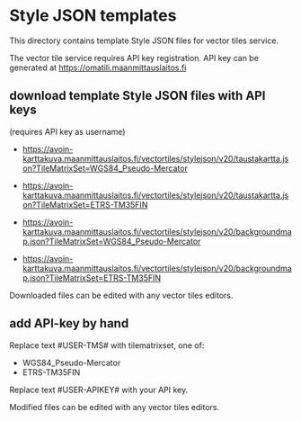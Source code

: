 
# Style JSON templates

This directory contains template Style JSON files for vector tiles service.

The vector tile service requires API key registration.
API key can be generated at <https://omatili.maanmittauslaitos.fi>

## download template Style JSON files with API keys

(requires API key as username)

- <https://avoin-karttakuva.maanmittauslaitos.fi/vectortiles/stylejson/v20/taustakartta.json?TileMatrixSet=WGS84_Pseudo-Mercator>
- <https://avoin-karttakuva.maanmittauslaitos.fi/vectortiles/stylejson/v20/taustakartta.json?TileMatrixSet=ETRS-TM35FIN>

- <https://avoin-karttakuva.maanmittauslaitos.fi/vectortiles/stylejson/v20/backgroundmap.json?TileMatrixSet=WGS84_Pseudo-Mercator>
- <https://avoin-karttakuva.maanmittauslaitos.fi/vectortiles/stylejson/v20/backgroundmap.json?TileMatrixSet=ETRS-TM35FIN>

Downloaded files can be edited with any vector tiles editors.

## add API-key by hand

Replace text #USER-TMS# with tilematrixset, one of:

- WGS84_Pseudo-Mercator
- ETRS-TM35FIN

Replace text #USER-APIKEY# with your API key.

Modified files can be edited with any vector tiles editors.
